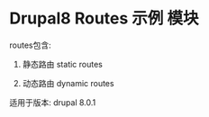 # Drupal8 Routes 示例 模块

routes包含:

1. 静态路由 static routes

2. 动态路由 dynamic routes

适用于版本: drupal 8.0.1